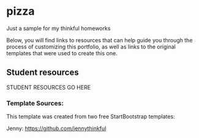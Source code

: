 # pizza

Just a sample for my thinkful homeworks 

Below, you will find links to resources that can help guide you through the process of customizing this portfolio, as well as links to the original templates that were used to create this one.

## Student resources
STUDENT RESOURCES GO HERE

### Template Sources:
This template was created from two free StartBootstrap templates:

 Jenny: https://github.com/jennythinkful
